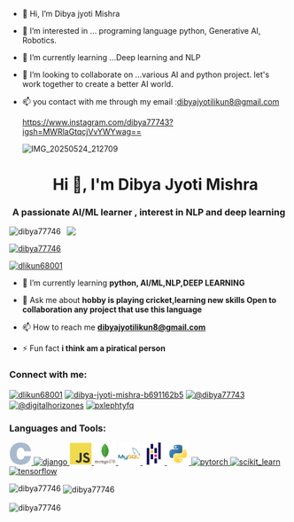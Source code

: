 - 👋 Hi, I’m Dibya jyoti Mishra 
- 👀 I’m interested in ... programing language python, Generative AI, Robotics.  
- 🌱 I’m currently learning ...Deep learning and NLP 
- 💞️ I’m looking to collaborate on ...various AI and python project.  let's work together to create a better AI world.  
- 📫 you contact with me through my email :dibyajyotilikun8@gmail.com
  
  https://www.instagram.com/dibya77743?igsh=MWRlaGtqcjVvYWYwag==
  
  ![IMG_20250524_212709](https://github.com/user-attachments/assets/67fa1070-f2e3-4356-b15c-fc4ffd190c40)
  <h1 align="center">Hi 👋, I'm Dibya Jyoti Mishra</h1>
<h3 align="center">A passionate AI/ML learner , interest in NLP and deep learning</h3>
<img align="right" all="coding" width="400" src=https://sl.bing.net/goA9T0N46Ym">



<p align="left"> <img src="https://komarev.com/ghpvc/?username=dibya77746&label=Profile%20views&color=0e75b6&style=flat" alt="dibya77746" /> </p>

<p align="left"> <a href="https://github.com/ryo-ma/github-profile-trophy"><img src="https://github-profile-trophy.vercel.app/?username=dibya77746" alt="dibya77746" /></a> </p>

<p align="left"> <a href="https://twitter.com/dlikun68001" target="blank"><img src="https://img.shields.io/twitter/follow/dlikun68001?logo=twitter&style=for-the-badge" alt="dlikun68001" /></a> </p>

- 🌱 I’m currently learning **python, AI/ML,NLP,DEEP LEARNING**

- 💬 Ask me about **hobby is playing cricket,learning new skills Open to collaboration any project that use this language**

- 📫 How to reach me **dibyajyotilikun8@gmail.com**

- ⚡ Fun fact **i think am a piratical person**

<h3 align="left">Connect with me:</h3>
<p align="left">
<a href="https://twitter.com/dlikun68001" target="blank"><img align="center" src="https://raw.githubusercontent.com/rahuldkjain/github-profile-readme-generator/master/src/images/icons/Social/twitter.svg" alt="dlikun68001" height="30" width="40" /></a>
<a href="https://linkedin.com/in/dibya-jyoti-mishra-b691162b5" target="blank"><img align="center" src="https://raw.githubusercontent.com/rahuldkjain/github-profile-readme-generator/master/src/images/icons/Social/linked-in-alt.svg" alt="dibya-jyoti-mishra-b691162b5" height="30" width="40" /></a>
<a href="https://instagram.com/@dibya77743" target="blank"><img align="center" src="https://raw.githubusercontent.com/rahuldkjain/github-profile-readme-generator/master/src/images/icons/Social/instagram.svg" alt="@dibya77743" height="30" width="40" /></a>
<a href="https://www.youtube.com/c/@digitalhorizones" target="blank"><img align="center" src="https://raw.githubusercontent.com/rahuldkjain/github-profile-readme-generator/master/src/images/icons/Social/youtube.svg" alt="@digitalhorizones" height="30" width="40" /></a>
<a href="https://www.leetcode.com/pxlephtyfq" target="blank"><img align="center" src="https://raw.githubusercontent.com/rahuldkjain/github-profile-readme-generator/master/src/images/icons/Social/leet-code.svg" alt="pxlephtyfq" height="30" width="40" /></a>
</p>

<h3 align="left">Languages and Tools:</h3>
<p align="left"> <a href="https://www.cprogramming.com/" target="_blank" rel="noreferrer"> <img src="https://raw.githubusercontent.com/devicons/devicon/master/icons/c/c-original.svg" alt="c" width="40" height="40"/> </a> <a href="https://www.djangoproject.com/" target="_blank" rel="noreferrer"> <img src="https://cdn.worldvectorlogo.com/logos/django.svg" alt="django" width="40" height="40"/> </a> <a href="https://developer.mozilla.org/en-US/docs/Web/JavaScript" target="_blank" rel="noreferrer"> <img src="https://raw.githubusercontent.com/devicons/devicon/master/icons/javascript/javascript-original.svg" alt="javascript" width="40" height="40"/> </a> <a href="https://www.mongodb.com/" target="_blank" rel="noreferrer"> <img src="https://raw.githubusercontent.com/devicons/devicon/master/icons/mongodb/mongodb-original-wordmark.svg" alt="mongodb" width="40" height="40"/> </a> <a href="https://www.mysql.com/" target="_blank" rel="noreferrer"> <img src="https://raw.githubusercontent.com/devicons/devicon/master/icons/mysql/mysql-original-wordmark.svg" alt="mysql" width="40" height="40"/> </a> <a href="https://pandas.pydata.org/" target="_blank" rel="noreferrer"> <img src="https://raw.githubusercontent.com/devicons/devicon/2ae2a900d2f041da66e950e4d48052658d850630/icons/pandas/pandas-original.svg" alt="pandas" width="40" height="40"/> </a> <a href="https://www.python.org" target="_blank" rel="noreferrer"> <img src="https://raw.githubusercontent.com/devicons/devicon/master/icons/python/python-original.svg" alt="python" width="40" height="40"/> </a> <a href="https://pytorch.org/" target="_blank" rel="noreferrer"> <img src="https://www.vectorlogo.zone/logos/pytorch/pytorch-icon.svg" alt="pytorch" width="40" height="40"/> </a> <a href="https://scikit-learn.org/" target="_blank" rel="noreferrer"> <img src="https://upload.wikimedia.org/wikipedia/commons/0/05/Scikit_learn_logo_small.svg" alt="scikit_learn" width="40" height="40"/> </a> <a href="https://www.tensorflow.org" target="_blank" rel="noreferrer"> <img src="https://www.vectorlogo.zone/logos/tensorflow/tensorflow-icon.svg" alt="tensorflow" width="40" height="40"/> </a> </p>

<p><img align="left" src="https://github-readme-stats.vercel.app/api/top-langs?username=dibya77746&show_icons=true&locale=en&layout=compact" alt="dibya77746" /></p>

<p>&nbsp;<img align="center" src="https://github-readme-stats.vercel.app/api?username=dibya77746&show_icons=true&locale=en" alt="dibya77746" /></p>

<p><img align="center" src="https://github-readme-streak-stats.herokuapp.com/?user=dibya77746&" alt="dibya77746" /></p>



  

<!---
dibya77746/dibya77746 is a ✨ special ✨ repository because its `README.md` (this file) appears on your GitHub profile.
You can click the Preview link to take a look at your changes.
--->
